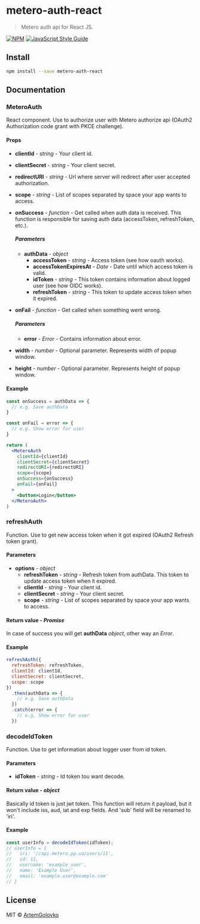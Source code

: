 # metero-auth-react

> Metero auth api for React JS.

[![NPM](https://img.shields.io/npm/v/metero-auth-react.svg)](https://www.npmjs.com/package/auth-react) [![JavaScript Style Guide](https://img.shields.io/badge/code_style-standard-brightgreen.svg)](https://standardjs.com)

## Install

```bash
npm install --save metero-auth-react
```

## Documentation

### MeteroAuth
React component. Use to authorize user with Metero authorize api (OAuth2 Authorization code grant with PKCE challenge).

#### Props

- **clientId** - *string* - Your client id.
- **clientSecret** - *string* - Your client secret.
- **redirectURI** - *string* - Url where server will redirect after user accepted authorization.
- **scope** - *string* - List of scopes separated by space your app wants to access.
- **onSuccess** - *function* - Get called when auth data is received. This function is responsible for saving auth data (accessToken, refreshToken, etc.).

  ##### Parameters
  - **authData** - *object*
    - **accessToken** - *string* - Access token (see how oauth works).
    - **accessTokenExpiresAt** - *Date* - Date until which access token is valid.
    - **idToken** - *string* - This token contains information about logged user (see how OIDC works).
    - **refreshToken** - *string* - This token to update access token when it expired.
- **onFail** - *function* - Get called when something went wrong.

  ##### Parameters
  - **error** - *Error* - Contains information about error.
- **width** - *number* - Optional parameter. Represents width of popup window.
- **height** - *number* - Optional parameter. Represents height of popup window.

#### Example
```jsx
const onSuccess = authData => {
  // e.g. Save authData
}

const onFail = error => {
  // e.g. Show error for user
}

return (
  <MeteroAuth
    clientId={clientId}
    clientSecret={clientSecret}
    redirectURI={redirectURI}
    scope={scope}
    onSuccess={onSuccess}
    onFail={onFail}
  >
    <button>Login</button>
  </MeteroAuth>
)
```

### refreshAuth
Function. Use to get new access token when it got expired (OAuth2 Refresh token grant).
#### Parameters
- **options** - *object*
  - **refreshToken** - *string* - Refresh token from authData. This token to update access token when it expired.
  - **clientId** - *string* - Your client id.
  - **clientSecret** - *string* - Your client secret.
  - **scope** - *string* - List of scopes separated by space your app wants to access.
#### Return value - *Promise*
  In case of success you will get **authData** *object*, other way an *Error*.
#### Example
```js
refreshAuth({
  refreshToken: refreshToken,
  clientId: clientId,
  clientSecret: clientSecret,
  scope: scope
})
  .then(authData => {
    // e.g. Save authData
  })
  .catch(error => {
    // e.g. Show error for user
  })
```
### decodeIdToken
Function. Use to get information about logger user from id token.
#### Parameters
- **idToken** - *string* - Id token tou want decode.
#### Return value - *object*
Basically id token is just jwt token. This function will return it payload, but it won't include iss, aud, iat and exp fields. And 'sub' field will be renamed to 'iri'.
#### Example
```js
const userInfo = decodeIdToken(idToken);
// userInfo = {
//   iri: '//api.metero.pp.ua/users/11',
//   id: 11,
//   username: 'example_user',
//   name: 'Example User',
//   email: 'example.user@example.com'
// }
```

## License

MIT © [ArtemGolovko](https://github.com/ArtemGolovko)

